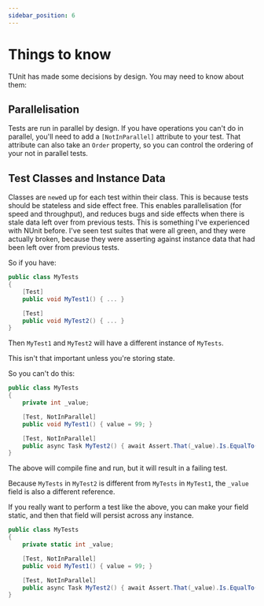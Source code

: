 ```yaml
---
sidebar_position: 6
---
```


# Things to know

TUnit has made some decisions by design. You may need to know about them:

## Parallelisation

Tests are run in parallel by design. If you have operations you can't do in parallel, you'll need to add a `[NotInParallel]` attribute to your test. That attribute can also take an `Order` property, so you can control the ordering of your not in parallel tests.

## Test Classes and Instance Data

Classes are `new`ed up for each test within their class. This is because tests should be stateless and side effect free. This enables parallelisation (for speed and throughput), and reduces bugs and side effects when there is stale data left over from previous tests. This is something I've experienced with NUnit before. I've seen test suites that were all green, and they were actually broken, because they were asserting against instance data that had been left over from previous tests.

So if you have:

```csharp
public class MyTests
{
    [Test]
    public void MyTest1() { ... }

    [Test]
    public void MyTest2() { ... }
}
```

Then `MyTest1` and `MyTest2` will have a different instance of `MyTests`.

This isn't that important unless you're storing state.

So you can't do this:

```csharp
public class MyTests
{
    private int _value;

    [Test, NotInParallel]
    public void MyTest1() { value = 99; }

    [Test, NotInParallel]
    public async Task MyTest2() { await Assert.That(_value).Is.EqualTo(99); }
}
```

The above will compile fine and run, but it will result in a failing test.

Because `MyTests` in `MyTest2` is different from `MyTests` in `MyTest1`, the `_value` field is also a different reference.

If you really want to perform a test like the above, you can make your field static, and then that field will persist across any instance.

```csharp
public class MyTests
{
    private static int _value;

    [Test, NotInParallel]
    public void MyTest1() { value = 99; }

    [Test, NotInParallel]
    public async Task MyTest2() { await Assert.That(_value).Is.EqualTo(99); }
}
```
